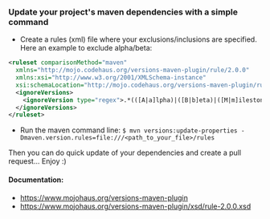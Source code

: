 ### Update your project's maven dependencies with a simple command

- Create a rules (xml) file where your exclusions/inclusions are specified.
Here an example to exclude alpha/beta:
```xml
<ruleset comparisonMethod="maven"
  xmlns="http://mojo.codehaus.org/versions-maven-plugin/rule/2.0.0"
  xmlns:xsi="http://www.w3.org/2001/XMLSchema-instance"
  xsi:schemaLocation="http://mojo.codehaus.org/versions-maven-plugin/rule/2.0.0 http://mojo.codehaus.org/versions-maven-plugin/xsd/rule-2.0.0.xsd">
  <ignoreVersions>
    <ignoreVersion type="regex">.*(([A|a]lpha)|([B|b]eta)|([M|m]ilestone)|(M|m)).*</ignoreVersion>
  </ignoreVersions>
</ruleset>
```

- Run the maven command line:
`$ mvn versions:update-properties -Dmaven.version.rules=file:///<path_to_your_file>/rules`


Then you can do quick update of your dependencies and create a pull request... Enjoy :)

#### Documentation:

- https://www.mojohaus.org/versions-maven-plugin
- https://www.mojohaus.org/versions-maven-plugin/xsd/rule-2.0.0.xsd
